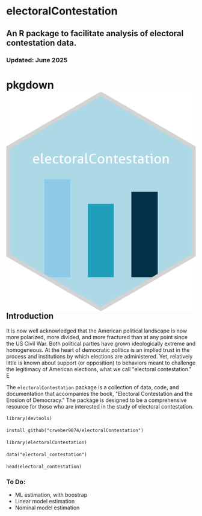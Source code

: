 # electoralContestation
## An R package to facilitate analysis of electoral contestation data.
### Updated: June 2025
# pkgdown <img src="inst/figures/logo.png" align="right" />

## Introduction

It is now well acknowledged that the American political landscape is now more polarized, more divided, and more fractured than at any point since the US Civil War. 
Both political parties have grown ideologically extreme and homogeneous. At the heart of democratic politics is an 
implied trust in the process and institutions by which elections are administered. 
Yet, relatively little is known about support (or opposition) to behaviors meant to challenge the 
legitimacy of American elections, what we call "electoral contestation."  E

The $\texttt{electoralContestation}$ package is a collection of data, code, and documentation that accompanies the book, 
"Electoral Contestation and the Erosion of Democracy." The package is designed to be a comprehensive resource for those
who are interested in the study of electoral contestation. 

```
library(devtools)

install_github("crweber9874/electoralContestation")

library(electoralContestation)

data("electoral_contestation")

head(electoral_contestation)

```

### To Do:

* ML estimation, with boostrap
* Linear model estimation
* Nominal model estimation





